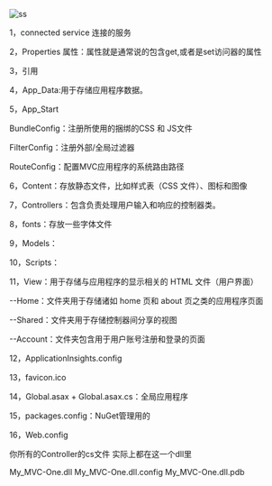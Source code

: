 ![ss](https://i.imgur.com/3znwo9j.png)


1，connected service
连接的服务

2，Properties
属性：属性就是通常说的包含get,或者是set访问器的属性

3，引用

4，App_Data:用于存储应用程序数据。

5，App_Start

BundleConfig：注册所使用的捆绑的CSS 和 JS文件

FilterConfig：注册外部/全局过滤器

RouteConfig：配置MVC应用程序的系统路由路径

6，Content：存放静态文件，比如样式表（CSS 文件）、图标和图像

7，Controllers：包含负责处理用户输入和响应的控制器类。

8，fonts：存放一些字体文件

9，Models：

10，Scripts：

11，View：用于存储与应用程序的显示相关的 HTML 文件（用户界面）

--Home：文件夹用于存储诸如 home 页和 about 页之类的应用程序页面

--Shared：文件夹用于存储控制器间分享的视图

--Account：文件夹包含用于用户账号注册和登录的页面

12，ApplicationInsights.config

13，favicon.ico

14，Global.asax + Global.asax.cs：全局应用程序

15，packages.config：NuGet管理用的

16，Web.config


你所有的Controller的cs文件   实际上都在这一个dll里

My_MVC-One.dll
My_MVC-One.dll.config
My_MVC-One.dll.pdb
